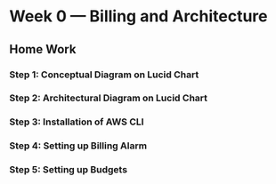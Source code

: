 # Week 0 — Billing and Architecture

## Home Work

### Step 1: Conceptual Diagram on Lucid Chart

### Step 2: Architectural Diagram on Lucid Chart

### Step 3: Installation of AWS CLI

### Step 4: Setting up Billing Alarm

### Step 5: Setting up Budgets
